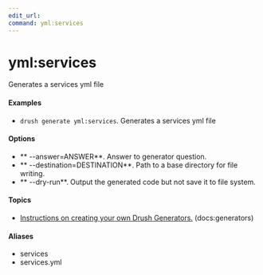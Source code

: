 ```yaml
---
edit_url: 
command: yml:services
---
```

# yml:services

Generates a services yml file

#### Examples

- <code>drush generate yml:services</code>. Generates a services yml file

#### Options

- ** --answer=ANSWER**. Answer to generator question.
- ** --destination=DESTINATION**. Path to a base directory for file writing.
- ** --dry-run**. Output the generated code but not save it to file system.

#### Topics

- [Instructions on creating your own Drush Generators.](../../vendor/drush/drush/docs/generators.md) (docs:generators)

#### Aliases

- services
- services.yml

